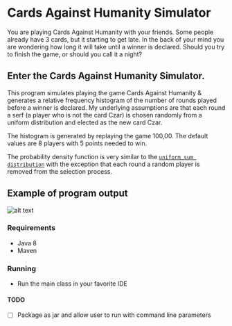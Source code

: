 # Cards Against Humanity Simulator
You are playing Cards Against Humanity with your friends. Some people already have 3 cards, but it starting to get late. In the
back of your mind you are wondering how long it will take until a winner is declared. Should you try to finish the game, or
should you call it a night?

## Enter the Cards Against Humanity Simulator.

This program simulates playing the game Cards Against Humanity & generates a relative frequency histogram of the number of rounds
played before a winner is declared. My underlying assumptions are that each round a serf (a player who is not the card Czar) is
chosen randomly from a uniform distribution and elected as the new card Czar.

The histogram is generated by replaying the game 100,00. The default values are 8 players with 5 points needed to win.

The probability density function is very similar to the [`uniform sum distribution`](https://en.wikipedia.org/wiki/Irwin-Hall_distribution) with the exception that each round a random
player is removed from the selection process.

## Example of program output
![alt text](https://github.com/carlcorder/cards.against.humanity/blob/master/src/img/cards-against-humanity-histogram.png)

### Requirements
* Java 8
* Maven

### Running
* Run the main class in your favorite IDE

#### TODO
- [ ] Package as jar and allow user to run with command line parameters
